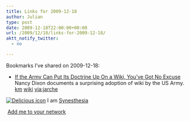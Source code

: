 ```yaml
---
title: Links for 2009-12-18
author: Julian
type: post
date: 2009-12-18T22:00:00+00:00
url: /2009/12/18/links-for-2009-12-18/
aktt_notify_twitter:
  - no

---
```

Bookmarks I&#8217;ve shared on 2009-12-18:

  * [If the Army Can Put Its Doctrine Up On a Wiki, You&#8217;ve Got No Excuse][1]  
    Nancy Dixon documents a surprising adoption of wiki by the US Army.  
    [km][2] [wiki][3] [via:jarche][4] 

<p class="deliciouslink">
  <a href="http://del.icio.us/synesthesia" title="See all my bookmarks on del.icio.us"><img src="https://www.synesthesia.co.uk/images/deliciousicon.jpg" alt="Delicious icon" /></a>&nbsp;I am <a href="http://del.icio.us/synesthesia" title="See all my bookmarks on del.icio.us">Synesthesia</a>
</p>

<p class="deliciouslink">
  <a href="http://del.icio.us/network?add=synesthesia" title="Add me to your del.icio.us network"><img src="https://www.synesthesia.co.uk/images/add.gif" alt="" /></a>&nbsp;<a href="http://del.icio.us/network?add=synesthesia" title="Add me to your del.icio.us network">Add me to your network</a>
</p>

 [1]: http://www.nancydixonblog.com/2009/09/if-the-army-can-put-its-doctrine-up-on-a-wiki-youve-got-no-excuse.html
 [2]: http://delicious.com/synesthesia/km
 [3]: http://delicious.com/synesthesia/wiki
 [4]: http://delicious.com/synesthesia/via%3Ajarche